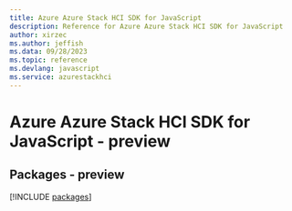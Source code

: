 ```yaml
---
title: Azure Azure Stack HCI SDK for JavaScript
description: Reference for Azure Azure Stack HCI SDK for JavaScript
author: xirzec
ms.author: jeffish
ms.data: 09/28/2023
ms.topic: reference
ms.devlang: javascript
ms.service: azurestackhci
---
```

# Azure Azure Stack HCI SDK for JavaScript - preview
## Packages - preview
[!INCLUDE [packages](azure-stack-hci-index.md)]